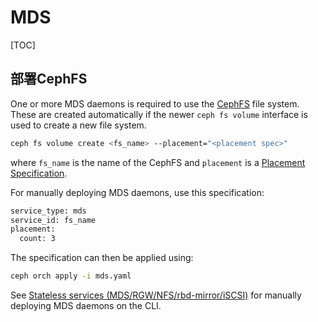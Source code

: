 # MDS

[TOC]

## 部署CephFS

One or more MDS daemons is required to use the [CephFS](https://docs.ceph.com/en/latest/glossary/#term-CephFS) file system. These are created automatically if the newer `ceph fs volume` interface is used to create a new file system. 

```bash
ceph fs volume create <fs_name> --placement="<placement spec>"
```

where `fs_name` is the name of the CephFS and `placement` is a [Placement Specification](https://docs.ceph.com/en/latest/cephadm/service-management/#orchestrator-cli-placement-spec).

For manually deploying MDS daemons, use this specification:

```bash
service_type: mds
service_id: fs_name
placement:
  count: 3
```

The specification can then be applied using:

```bash
ceph orch apply -i mds.yaml
```

See [Stateless services (MDS/RGW/NFS/rbd-mirror/iSCSI)](https://docs.ceph.com/en/latest/mgr/orchestrator/#orchestrator-cli-stateless-services) for manually deploying MDS daemons on the CLI.

